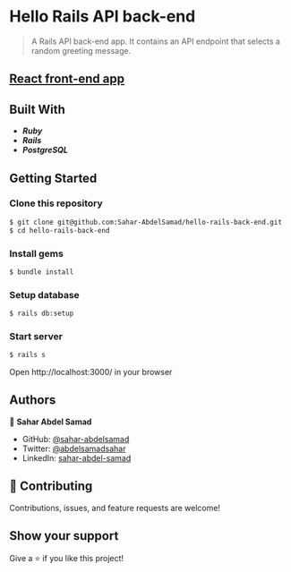 # Hello Rails API back-end

> A Rails API back-end app. It contains an API endpoint that selects a random greeting message.

## [React front-end app](https://github.com/Sahar-AbdelSamad/hello-react-front-end)
## Built With

- _**Ruby**_
- _**Rails**_
- _**PostgreSQL**_

## Getting Started

### Clone this repository

```bash
$ git clone git@github.com:Sahar-AbdelSamad/hello-rails-back-end.git
$ cd hello-rails-back-end
```
### Install gems
```bash
$ bundle install
```

### Setup database
```bash
$ rails db:setup
```

### Start server
```bash
$ rails s
```
Open http://localhost:3000/ in your browser

## Authors

👤 **Sahar Abdel Samad**

- GitHub: [@sahar-abdelsamad](https://github.com/Sahar-AbdelSamad)
- Twitter: [@abdelsamadsahar](https://twitter.com/AbdelSamadSahar)
- LinkedIn: [sahar-abdel-samad](https://www.linkedin.com/in/sahar-abdel-samad/)


## 🤝 Contributing

Contributions, issues, and feature requests are welcome!

## Show your support

Give a ⭐️ if you like this project!
